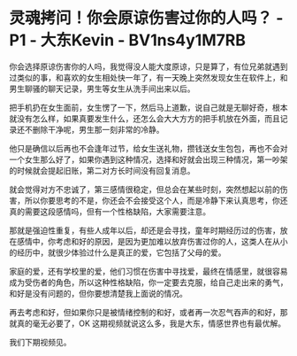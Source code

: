 # 灵魂拷问！你会原谅伤害过你的人吗？ - P1 - 大东Kevin - BV1ns4y1M7RB

你会选择原谅伤害你的人吗，我觉得没人能大度原谅，只是算了，有位兄弟就遇到过类似的事，和喜欢的女生相处快一年了，有一天晚上突然发现女生在软件上，和男生聊骚的聊天记录，男生等女生从洗手间出来以后。

把手机扔在女生面前，女生愣了一下，然后马上道歉，说自己就是无聊好奇，根本就没有怎么样，如果真要发生什么，还怎么会大大方方的把手机放在外面，而且记录还不删除干净呢，男生那一刻非常的冷静。

他只是确信以后再也不会逢年过节，给女生送礼物，攒钱送女生包包，再也不会对一个女生那么好了，如果你遇到这种情况，选择和好就会出现三种情况，第一吵架的时候就会提起旧账，第二对方长时间没有回复消息。

就会觉得对方不忠诚了，第三感情很稳定，但总会在某些时刻，突然想起以前的伤害，所以你要思考的不是，你还会不会接受这个人，而是冷静下来认真思考，你还真的需要这段感情吗，但有一个性格缺陷，大家需要注意。

那就是强迫性重复，有些人成年以后，却还是会寻找，童年时期经历过的伤害，放在感情中，你考虑和好的原因，是因为更加难以放弃伤害过你的人，这类人在从小的经历中，就很少体验过什么是真正的爱，它包括了父母的爱。

家庭的爱，还有学校里的爱，他们习惯在伤害中寻找爱，最终在情感里，就很容易成为受伤者的角色，所以这种性格缺陷，你一定要去克服，给自己走出来的勇气，和好是没有问题的，但你要想清楚我上面说的情况。

再去考虑和好，但如果你只是被情绪控制的和好，或者再一次忍气吞声的和好，那就真的毫无必要了，OK 这期视频就说这么多，我是大东，情感世界也有最优解。

我们下期视频见。